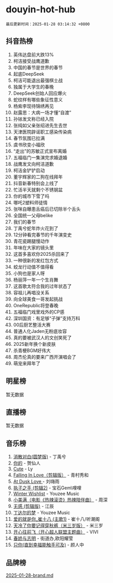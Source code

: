 # douyin-hot-hub

`最后更新时间：2025-01-28 03:14:32 +0800`

## 抖音热榜

1. 英伟达盘前大跌13%
1. 柯洁接受战鹰道歉
1. 中国的春节是世界的春节
1. 起底DeepSeek
1. 柯洁可能退出最强棋士战
1. 独属于大学生的春晚
1. DeepSeek创始人回应爆火
1. 蛇纹样有哪些象征性意义
1. 杨紫李现待锦绣再见
1. 赵露思：大病一场才懂“自渡”
1. 孙铱发文称已经入院
1. 张纯如父亲张绍进先生去世
1. 天津医院辟谣职工感染传染病
1. 春节氛围已拉满
1. 虞书欣变小福欣
1. “走出”的苏敏正式宣布离婚
1. 五福临门一集演完求婚退婚
1. 战鹰发文向柯洁道歉
1. 柯洁金铲铲启动
1. 董宇辉家的二狗在线拜年
1. 抖音新春特别会上线了
1. 忙活半天就剩个不锈钢盆
1. 你的城市下雪了吗
1. 哪吒2塑料师徒情
1. 张咪自曝患舌癌后已切除半个舌头
1. 全国统一父母belike
1. 我们的春节
1. 丁禹兮蛇年炸火花到了
1. 12分钟看完春节的千年演变史
1. 青花瓷踢腿慢动作
1. 年味在大家的镜头里
1. 这首多喜欢你2025杀回来了
1. 一种很新的发红包方式
1. 蛟龙行动值不值得看
1. 小狗也是家人呀
1. 杨丽萍一年一个生肖舞
1. 这首歌太符合我的过年状态了
1. 容祖儿再唱没关系
1. 向全球美食一哥发起挑战
1. OneRepublic将登春晚
1. 五福临门戏里戏外的CP感
1. 深圳国资：有足够“子弹”支持万科
1. 00后厨艺整活大赛
1. 普通人化Jaden无粉底妆容
1. 真的要被武汉人的文创笑死了
1. 2025新年换个新皮肤
1. 杀青梗BGM好伟大
1. 周杰伦真的要来广西开演唱会了
1. 萌宠来拜年了

## 明星榜

暂无数据

## 直播榜

暂无数据

## 音乐榜

1. [消散对白(圆梦版)](https://sf5-hl-cdn-tos.douyinstatic.com/obj/tos-cn-ve-2774/og4jB5I5IizzoZVAAAzWgBMAsMDWoArfwBOiFs) - 丁禹兮
1. [你的](https://sf5-hl-cdn-tos.douyinstatic.com/obj/tos-cn-ve-2774/oYuIeKf42jB7sEV6B2upMdpYAgfrQWj0FeRegh) - 贺仙人
1. [Cute](https://sf5-hl-cdn-tos.douyinstatic.com/obj/tos-cn-ve-2774/o4IbIzHWKAAB4wsS5qMBRiiAlEBGTpQRNfFvuo) - Ly
1. [Falling In Love（剪辑版）](https://sf6-cdn-tos.douyinstatic.com/obj/tos-cn-ve-2774/o8ajpA8zzgBPahbBIO8AcKGBLJezFCRd1wfP9f) - 青村秀和
1. [ At Dusk  Love ](https://sf5-hl-cdn-tos.douyinstatic.com/obj/tos-cn-ve-2774/o8CrpCf5CaYgI4ZrtQgMQAFEfuGqNnRSDQAPBc) - 刘嗨雨
1. [执子之手 (剪辑2)](https://sf5-hl-cdn-tos.douyinstatic.com/obj/tos-cn-ve-2774/oUoZLQjCc31XzqsBnBQUNgeKtYPBcgbFDwtfcu) - 宝石Gem\哩哩
1. [Winter Wishlist](https://sf5-hl-cdn-tos.douyinstatic.com/obj/tos-cn-ve-2774/oIIgUOeamCFCVAzxN6MFRLIBlLGpUqQxeeHrLE) - Youzee Music
1. [小美满（电影《热辣滚烫》热辣陪伴曲）](https://sf5-hl-cdn-tos.douyinstatic.com/obj/tos-cn-ve-2774/o0GAn2lSgfZIDUgtevCGDQYnFg4CwnrBaxbTZL) - 周深
1. [无感 (剪辑版)](https://sf5-hl-cdn-tos.douyinstatic.com/obj/tos-cn-ve-2774/o0eIsUzJBDlQaQFC5OFlgbMEZC1TFYBftOBn6p) - 江辰
1. [丁达尔的梦](https://sf5-hl-cdn-tos.douyinstatic.com/obj/tos-cn-ve-2774/oMU3WirUZBVQkAC9ccG5P2IQirziZM2RTInUY) - Youzee Music
1. [爱的就是你_崔十八 (主歌1)](https://sf5-hl-cdn-tos.douyinstatic.com/obj/tos-cn-ve-2774/oI5BO5DhFZ6UTcNCnZaOCBLtZ7WIMQGfgnXf5E) - 崔十八/听潮阁
1. [天冷了你要记得穿秋裤（米三岁版）](https://sf5-hl-cdn-tos.douyinstatic.com/obj/tos-cn-ve-2774/oQlIwVIDWiZ6BQilAorS7MA0AgCkQDvcZAdm1) - 米三岁
1. [开心往前飞（开心超人联盟主题曲）](https://sf5-hl-cdn-tos.douyinstatic.com/obj/tos-cn-ve-2774/9d8fb7c82cf1421fb93a9fe925275e0a) - VIVI
1. [春娇与志明](https://sf5-hl-cdn-tos.douyinstatic.com/obj/tos-cn-ve-2774/e530d8fceb7044b39707d7f9ff54add1) - 街道办,欧阳耀莹
1. [只你(直到幸福能触手可及)](https://sf5-hl-cdn-tos.douyinstatic.com/obj/tos-cn-ve-2774/o0lBkRDzFTeaVSUz3ZZSCBVtZ5DIMQGfgmEAuE) - 颜人中

## 品牌榜

[2025-01-28-brand.md](2025-01-28-brand.md)
